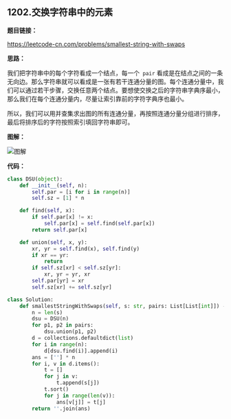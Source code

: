 ## 1202.交换字符串中的元素

**题目链接：**

https://leetcode-cn.com/problems/smallest-string-with-swaps

**思路：**

我们把字符串中的每个字符看成一个结点，每一个` pair` 看成是在结点之间的一条无向边。那么字符串就可以看成是一张有若干连通分量的图。每个连通分量中，我们可以通过若干步骤，交换任意两个结点。要想使交换之后的字符串字典序最小，那么我们在每个连通分量内，尽量让索引靠前的字符字典序也最小。

所以，我们可以用并查集求出图的所有连通分量，再按照连通分量分组进行排序，最后将排序后的字符按照索引填回字符串即可。

**图解：**

![图解](http://qiniu.wenyuetech.cn/1202-1.png)


**代码：**
```python
class DSU(object):
    def __init__(self, n):
        self.par = [i for i in range(n)]
        self.sz = [1] * n

    def find(self, x):
        if self.par[x] != x:
            self.par[x] = self.find(self.par[x])
        return self.par[x]

    def union(self, x, y):
        xr, yr = self.find(x), self.find(y)
        if xr == yr:
            return
        if self.sz[xr] < self.sz[yr]:
            xr, yr = yr, xr
        self.par[yr] = xr
        self.sz[xr] += self.sz[yr]

class Solution:
    def smallestStringWithSwaps(self, s: str, pairs: List[List[int]]) -> str:
        n = len(s)
        dsu = DSU(n)
        for p1, p2 in pairs:
            dsu.union(p1, p2)
        d = collections.defaultdict(list)
        for i in range(n):
            d[dsu.find(i)].append(i)
        ans = [''] * n
        for i, v in d.items():
            t = []
            for j in v:
                t.append(s[j])
            t.sort()
            for j in range(len(v)):
                ans[v[j]] = t[j]
        return ''.join(ans)
```


